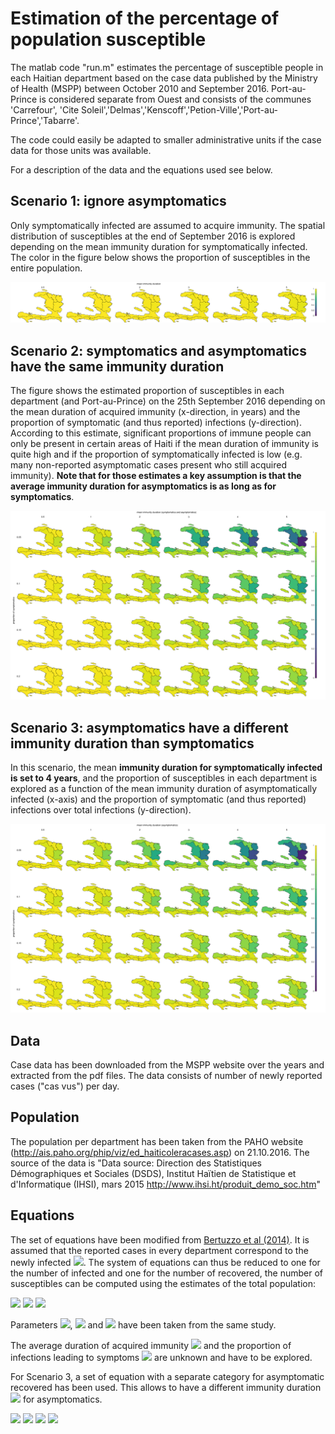 # Estimation of the percentage of population susceptible

The matlab code "run.m" estimates the percentage of susceptible people in each Haitian department based on the case data published by the Ministry of Health (MSPP) between October 2010 and September 2016. Port-au-Prince is considered separate from Ouest and consists of the communes 'Carrefour', 'Cite Soleil','Delmas','Kenscoff','Petion-Ville','Port-au-Prince','Tabarre'.

The code could easily be adapted to smaller administrative units if the case data for those units was available.

For a description of the data and the equations used see below.

## Scenario 1: ignore asymptomatics
Only symptomatically infected are assumed to acquire immunity. The spatial distribution of susceptibles at the end of September 2016 is explored depending on the mean immunity duration for symptomatically infected. The color in the figure below shows the proportion of susceptibles in the entire population.

![resultImage](result/result_scenario1.png)

## Scenario 2: symptomatics and asymptomatics have the same immunity duration

The figure shows the estimated proportion of susceptibles in each department (and Port-au-Prince) on the 25th September 2016 depending on the mean duration of acquired immunity (x-direction, in years) and the proportion of symptomatic (and thus reported) infections (y-direction). According to this estimate, significant proportions of immune people can only be present in certain areas of Haiti if the mean duration of immunity is quite high and if the proportion of symptomatically infected is low (e.g. many non-reported asymptomatic cases present who still acquired immunity). **Note that for those estimates a key assumption is that the average immunity duration for asymptomatics is as long as for symptomatics**.

![resultImage](result/result_scenario2.png)

## Scenario 3: asymptomatics have a different immunity duration than symptomatics

In this scenario, the mean **immunity duration for symptomatically infected is set to 4 years**, and the proportion of susceptibles in each department is explored as a function of the mean immunity duration of asymptomatically infected (x-axis) and the proportion of symptomatic (and thus reported) infections over total infections (y-direction).

![resultImage](result/result_scenario3.png)

## Data
Case data has been downloaded from the MSPP website over the years and extracted from the pdf files. The data consists of number of newly reported cases ("cas vus") per day.

## Population
The population per department has been taken from the PAHO website (http://ais.paho.org/phip/viz/ed_haiticoleracases.asp) on 21.10.2016. The source of the data is "Data source: Direction des Statistiques Démographiques et Sociales (DSDS), Institut Haïtien de Statistique et d'Informatique (IHSI), mars 2015 http://www.ihsi.ht/produit_demo_soc.htm"

## Equations
The set of equations have been modified from [Bertuzzo et al (2014)](http://link.springer.com/article/10.1007/s00477-014-0906-3). It is assumed that the reported cases in every department correspond to the newly infected <img src="http://latex.codecogs.com/svg.latex?\frac{dC}{dt}" border="0"/>. The system of equations can thus be reduced to one for the number of infected and one for the number of recovered, the number of susceptibles can be computed using the estimates of the total population:

<img src="http://latex.codecogs.com/svg.latex?\frac{dR}{dt}=-(\rho+\mu)R+\gamma\,I+\frac{(1-\sigma)}{\sigma}\frac{dC}{dt}" border="0"/>

<img src="http://latex.codecogs.com/svg.latex?\frac{dI}{dt}=\frac{dC}{dt}-(\gamma+\mu+\alpha)\,I" border="0"/>

<img src="http://latex.codecogs.com/svg.latex?S=H-R-I" border="0"/>

Parameters <img src="http://latex.codecogs.com/svg.latex?\gamma" border="0"/>, <img src="http://latex.codecogs.com/svg.latex?\mu" border="0"/> and <img src="http://latex.codecogs.com/svg.latex?\alpha" border="0"/> have been taken from the same study.

The average duration of acquired immunity <img src="http://latex.codecogs.com/svg.latex?1/\rho" border="0"/> and the proportion of infections leading to symptoms <img src="http://latex.codecogs.com/svg.latex?\sigma" border="0"/> are unknown and have to be explored.

For Scenario 3, a set of equation with a separate category for asymptomatic recovered has been used. This allows to have a different immunity duration <img src="http://latex.codecogs.com/svg.latex?1/\rho_A" border="0"/> for asymptomatics.

<img src="http://latex.codecogs.com/svg.latex?\frac{dR_S}{dt}=-(\rho_S+\mu)R_S+\gamma\,I" border="0"/>

<img src="http://latex.codecogs.com/svg.latex?\frac{dR_A}{dt}=-(\rho_A+\mu)R_A\frac{(1-\sigma)}{\sigma}\frac{dC}{dt}" border="0"/>

<img src="http://latex.codecogs.com/svg.latex?\frac{dI}{dt}=\frac{dC}{dt}-(\gamma+\mu+\alpha)\,I" border="0"/>

<img src="http://latex.codecogs.com/svg.latex?S=H-R-I" border="0"/>